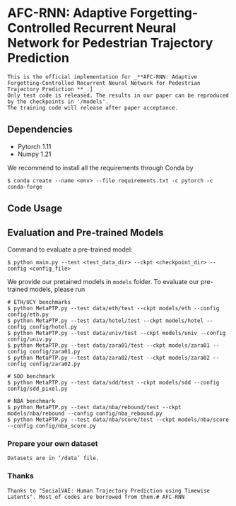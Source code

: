 # AFC-RNN: Adaptive Forgetting-Controlled Recurrent Neural Network for Pedestrian Trajectory Prediction

    This is the official implementation for _**AFC-RNN: Adaptive Forgetting-Controlled Recurrent Neural Network for Pedestrian Trajectory Prediction **_.]
    Only test code is released. The results in our paper can be reproduced by the checkpoints in '/models'.
    The training code will release after paper acceptance.

## Dependencies

- Pytorch 1.11
- Numpy 1.21

We recommend to install all the requirements through Conda by

    $ conda create --name <env> --file requirements.txt -c pytorch -c conda-forge

## Code Usage

## Evaluation and Pre-trained Models

Command to evaluate a pre-trained model:

    $ python main.py --test <test_data_dir> --ckpt <checkpoint_dir> --config <config_file>

We provide our pretained models in `models` folder. To evaluate our pre-trained models, please run


    # ETH/UCY benchmarks
    $ python MetaPTP.py --test data/eth/test --ckpt models/eth --config config/eth.py
    $ python MetaPTP.py --test data/hotel/test --ckpt models/hotel --config config/hotel.py
    $ python MetaPTP.py --test data/univ/test --ckpt models/univ --config config/univ.py
    $ python MetaPTP.py --test data/zara01/test --ckpt models/zara01 --config config/zara01.py
    $ python MetaPTP.py --test data/zara02/test --ckpt models/zara02 --config config/zara02.py
    
    # SDD benchmark
    $ python MetaPTP.py --test data/sdd/test --ckpt models/sdd --config config/sdd_pixel.py
    
    # NBA benchmark
    $ python MetaPTP.py --test data/nba/rebound/test --ckpt models/nba/rebound --config config/nba_rebound.py
    $ python MetaPTP.py --test data/nba/score/test --ckpt models/nba/score --config config/nba_score.py



### Prepare your own dataset

    Datasets are in ‘/data’ file.


### Thanks

    Thanks to "SocialVAE: Human Trajectory Prediction using Timewise Latents". Most of codes are borrowed from them.# AFC-RNN
